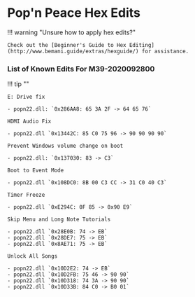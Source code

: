 # Pop'n Peace Hex Edits

!!! warning "Unsure how to apply hex edits?"

	Check out the [Beginner's Guide to Hex Editing](http://www.bemani.guide/extras/hexguide/) for assistance.

### List of Known Edits For M39-2020092800

!!! tip ""

	E: Drive fix

	- popn22.dll: `0x286AA8: 65 3A 2F -> 64 65 76`

	HDMI Audio Fix

	- popn22.dll `0x13442C: 85 C0 75 96 -> 90 90 90 90`

	Prevent Windows volume change on boot

	- popn22.dll: `0x137030: 83 -> C3`

	Boot to Event Mode

	- popn22.dll `0x108DC0: 8B 00 C3 CC -> 31 C0 40 C3`

	Timer Freeze

	- popn22.dll `0xE294C: 0F 85 -> 0x90 E9`

	Skip Menu and Long Note Tutorials
	
	- popn22.dll `0x28E0B: 74 -> EB`
	- popn22.dll `0x28DE7: 75 -> EB`
	- popn22.dll `0x8AE71: 75 -> EB`

	Unlock All Songs

    - popn22.dll `0x10D2E2: 74 -> EB`
    - popn22.dll `0x10D2FB: 75 46 -> 90 90`
    - popn22.dll `0x10D318: 74 3A -> 90 90`
    - popn22.dll `0x10D33B: 84 C0 -> B0 01`